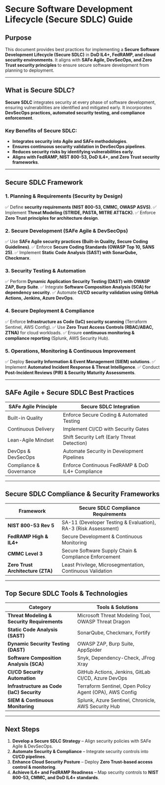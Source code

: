 # **Secure Software Development Lifecycle (Secure SDLC) Guide**

## **Purpose**
This document provides best practices for implementing a **Secure Software Development Lifecycle (Secure SDLC)** in **DoD IL4+, FedRAMP, and cloud security environments**. It aligns with **SAFe Agile, DevSecOps, and Zero Trust security principles** to ensure secure software development from planning to deployment.

---

## **What is Secure SDLC?**
**Secure SDLC** integrates security at every phase of software development, ensuring vulnerabilities are identified and mitigated early. It incorporates **DevSecOps practices, automated security testing, and compliance enforcement**.

### **Key Benefits of Secure SDLC:**
- **Integrates security into Agile and SAFe methodologies**.
- **Ensures continuous security validation in DevSecOps pipelines**.
- **Reduces security risks by identifying vulnerabilities early**.
- **Aligns with FedRAMP, NIST 800-53, DoD IL4+, and Zero Trust security frameworks**.

---

## **Secure SDLC Framework**

### **1. Planning & Requirements (Security by Design)**
✅ Define **security requirements (NIST 800-53, CMMC, OWASP ASVS)**.
✅ Implement **Threat Modeling (STRIDE, PASTA, MITRE ATT&CK)**.
✅ Enforce **Zero Trust principles for architecture design**.

### **2. Secure Development (SAFe Agile & DevSecOps)**
✅ Use **SAFe Agile security practices (Built-in Quality, Secure Coding Guidelines)**.
✅ Enforce **Secure Coding Standards (OWASP Top 10, SANS 25)**.
✅ Implement **Static Code Analysis (SAST) with SonarQube, Checkmarx**.

### **3. Security Testing & Automation**
✅ Perform **Dynamic Application Security Testing (DAST) with OWASP ZAP, Burp Suite**.
✅ Integrate **Software Composition Analysis (SCA) for dependency security**.
✅ Automate **CI/CD security validation using GitHub Actions, Jenkins, Azure DevOps**.

### **4. Secure Deployment & Compliance**
✅ Enforce **Infrastructure as Code (IaC) security scanning** (Terraform Sentinel, AWS Config).
✅ Use **Zero Trust Access Controls (RBAC/ABAC, ZTNA)** for cloud workloads.
✅ Ensure **continuous monitoring & compliance reporting** (Splunk, AWS Security Hub).

### **5. Operations, Monitoring & Continuous Improvement**
✅ Deploy **Security Information & Event Management (SIEM) solutions**.
✅ Implement **Automated Incident Response & Threat Intelligence**.
✅ Conduct **Post-Incident Reviews (PIR) & Security Maturity Assessments**.

---

## **SAFe Agile + Secure SDLC Best Practices**
| **SAFe Agile Principle** | **Secure SDLC Integration** |
|-----------------|--------------------------------|
| Built-in Quality | Enforce Secure Coding & Automated Testing |
| Continuous Delivery | Implement CI/CD with Security Gates |
| Lean-Agile Mindset | Shift Security Left (Early Threat Detection) |
| DevOps & DevSecOps | Automate Security in Development Pipelines |
| Compliance & Governance | Enforce Continuous FedRAMP & DoD IL4+ Compliance |

---

## **Secure SDLC Compliance & Security Frameworks**
| **Framework** | **Secure SDLC Compliance Requirements** |
|-------------|--------------------------------|
| **NIST 800-53 Rev 5** | SA-11 (Developer Testing & Evaluation), RA-3 (Risk Assessment) |
| **FedRAMP High & IL4+** | Secure Development & Continuous Monitoring |
| **CMMC Level 3** | Secure Software Supply Chain & Compliance Enforcement |
| **Zero Trust Architecture (ZTA)** | Least Privilege, Microsegmentation, Continuous Validation |

---

## **Top Secure SDLC Tools & Technologies**
| **Category** | **Tools & Solutions** |
|-------------|-----------------------|
| **Threat Modeling & Security Requirements** | Microsoft Threat Modeling Tool, OWASP Threat Dragon |
| **Static Code Analysis (SAST)** | SonarQube, Checkmarx, Fortify |
| **Dynamic Security Testing (DAST)** | OWASP ZAP, Burp Suite, AppSpider |
| **Software Composition Analysis (SCA)** | Snyk, Dependency-Check, JFrog Xray |
| **CI/CD Security Automation** | GitHub Actions, Jenkins, GitLab CI/CD, Azure DevOps |
| **Infrastructure as Code (IaC) Security** | Terraform Sentinel, Open Policy Agent (OPA), AWS Config |
| **SIEM & Continuous Monitoring** | Splunk, Azure Sentinel, Chronicle, AWS Security Hub |

---

## **Next Steps**
1. **Develop a Secure SDLC Strategy** – Align security policies with SAFe Agile & DevSecOps.
2. **Automate Security & Compliance** – Integrate security controls into **CI/CD pipelines**.
3. **Enhance Cloud Security Posture** – Deploy **Zero Trust-based access control & monitoring**.
4. **Achieve IL4+ and FedRAMP Readiness** – Map security controls to **NIST 800-53, CMMC, and DoD IL4+ standards**.
